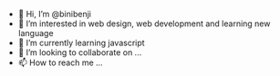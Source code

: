 - 👋 Hi, I’m @binibenji
- 👀 I’m interested in web design, web development and learning new language 
- 🌱 I’m currently learning javascript 
- 💞️ I’m looking to collaborate on ...
- 📫 How to reach me ...

<!---
binibenji/binibenji is a ✨ special ✨ repository because its `README.md` (this file) appears on your GitHub profile.
You can click the Preview link to take a look at your changes.
--->
